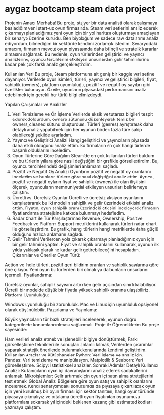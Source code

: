 # aygaz bootcamp steam data project
Projenin Amacı
Merhaba! Bu proje, stajyer bir data analisti olarak çalışmaya başladığım yeni start-up oyun firmasında, Steam veri setlerini analiz ederek çıkarmayı planladığımız yeni oyun için bir yol haritası oluşturmayı amaçlayan bir senaryo üzerine kuruldu. Ben biyoloğum ve sadece raw datalarımı analiz ediyordum, bilmediğim bir sektörde kendimi zorlamak istedim. Senaryodaki amacım, firmanın mevcut oyun piyasasında daha bilinçli ve stratejik kararlar almasını sağlamak. Bu nedenle, oyun türlerinden geliştirici ve yayıncı analizlerine, oyuncu tercihlerini etkileyen unsurlardan gelir tahminlerine kadar pek çok farklı analiz gerçekleştirdim.

Kullanılan Veri
Bu proje, Steam platformuna ait geniş bir kaggle veri setine dayanıyor. Verilerde oyun isimleri, türleri, yayıncı ve geliştirici bilgileri, fiyat, sahiplik (owners), platform uyumluluğu, pozitif ve negatif oy sayıları gibi özellikler bulunuyor. Özetle, oyunların piyasadaki performansını analiz edebilmek için gerekli her türlü bilgi elimizdeydi.

Yapılan Çalışmalar ve Analizler
1. Veri Temizleme ve Ön İşleme
Verilerde eksik ve tutarsız bilgileri tespit ederek doldurdum.
owners sütununu düzenleyerek temiz bir owners_cleaned sütunu oluşturdum.
Türleri (genres) ayrıştırarak daha detaylı analiz yapabilmek için her oyunun birden fazla türe sahip olabileceği şekilde ayarladım.
2. Yayıncı ve Geliştirici Analizi
Hangi geliştirici ve yayıncıların piyasada daha etkili olduğunu analiz ettim.
Bu firmaların en çok hangi türlerde başarılı olduklarını inceledim.
3. Oyun Türlerine Göre Dağılım
Steam’de en çok kullanılan türleri buldum ve bu türlerin yıllara göre nasıl değiştiğini bir grafikle görselleştirdim. Bu, oyuncu tercihlerindeki değişimleri anlamamı sağladı.
4. Pozitif ve Negatif Oy Analizi
Oyunların pozitif ve negatif oy oranlarını inceledim ve bunların türlere göre nasıl değiştiğini analiz ettim.
Ayrıca, pozitif ve negatif oyların fiyat ve sahiplik (owners) ile olan ilişkisini ölçerek, oyuncuların memnuniyetini etkileyen unsurları belirlemeye çalıştım.
5. Ücretli vs. Ücretsiz Oyunlar
Ücretli ve ücretsiz aksiyon oyunlarını karşılaştırarak bu iki modelin sahiplik ve gelir üzerindeki etkisini analiz ettim.
Fiyatın, oyun sahiplik oranı üzerindeki etkisini inceleyerek firmanın fiyatlandırma stratejisine katkıda bulunmayı hedefledim.
6. Radar Chart ile Tür Karşılaştırması
Revenue, Ownership, Positive Feedback ve Platform Support metriklerini kullanarak türleri radar chart ile görselleştirdim.
Bu grafik, hangi türlerin hangi metriklerde daha güçlü olduğunu hızlıca anlamamı sağladı.
7. Gelir Tahmini
Verilerden yola çıkarak çıkarmayı planladığımız oyun için bir gelir tahmini yaptım. Fiyat ve sahiplik oranlarını kullanarak, oyunun ilk yılda yaklaşık olarak ne kadar gelir getirebileceğini hesapladım.
Çıkarımlar ve Öneriler
Oyun Türü:

Action ve Indie türleri, pozitif geri bildirim oranları ve sahiplik sayılarına göre öne çıkıyor.
Yeni oyun bu türlerden biri olmalı ya da bunların unsurlarını içermeli.
Fiyatlandırma:

Ücretsiz oyunlar, sahiplik sayısını artırırken gelir açısından sınırlı kalabiliyor. Ücretli bir modelde düşük bir fiyatla yüksek sahiplik oranına ulaşabiliriz.
Platform Uyumluluğu:

Windows uyumluluğu bir zorunluluk. Mac ve Linux için uyumluluk opsiyonel olarak düşünülebilir. 
Pazarlama ve Yayınlama:

Büyük yayıncıların tür bazlı stratejileri incelenerek, oyunun doğru kategorilerde konumlandırılması sağlanmalı.
Proje ile Öğrendiklerim
Bu proje sayesinde:

Ham verileri analiz etmek ve işlenebilir bilgiye dönüştürmek,
Farklı görselleştirme teknikleri ile sonuçları anlamlı kılmak,
Verilerden çıkarımlar yaparak stratejik önerilerde bulunmak konularında kendimi geliştirdim.
Kullanılan Araçlar ve Kütüphaneler
Python: Veri işleme ve analiz için.
Pandas: Veri temizleme ve manipülasyon.
Matplotlib & Seaborn: Veri görselleştirme.
Scipy: İstatistiksel analizler.
Sonraki Adımlar
Detaylı Kullanıcı Analizi: Kullanıcıların oyun içi davranışlarını analiz ederek sadakatlerini anlamak.
Mikroişlemler: Gelir artırmak için oyun içi satın alma stratejilerini test etmek.
Global Analiz: Bölgelere göre oyun satış ve sahiplik oranlarını incelemek.
Kendi senaryomdaki sonucumda da piyasaya çıkartılacak oyun için yeni kurulmuş bir oyun firması için sektör tanıtımı, hangi oyun türünde piyasaya çıkmalıyız ve ortalama ücretli oyun fiyatından oyunumuzu platformlara sokarsak yıl içindeki beklenen kazanç gibi estimated kodları yazmaya çalıştım.






